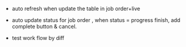 - auto refresh when update the table in job order+live
- auto update status for job order , 
  when status = progress finish, add complete button & cancel. 


- test work flow by diff 